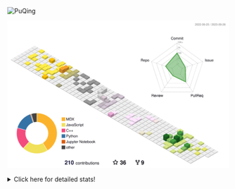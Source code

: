 ![PuQing](https://user-images.githubusercontent.com/27223114/171565019-9a56fae6-b08b-421f-99db-7e830da42371.png)

![](./profile-3d-contrib/profile-season-animate.svg)

<details>
<summary>Click here for detailed stats!</summary>

<!--START_SECTION:waka-->
![Lines of code](https://img.shields.io/badge/From%20Hello%20World%20I%27ve%20Written-797.5%20thousand%20lines%20of%20code-blue)

**🐱 My GitHub Data** 

> 📦 257.2 kB Used in GitHub's Storage 
 > 
> 🏆 164 Contributions in the Year 2023
 > 
> 🚫 Not Opted to Hire
 > 
> 📜 31 Public Repositories 
 > 
> 🔑 27 Private Repositories 
 > 
**I'm an Early 🐤** 

```text
🌞 Morning                409 commits         ████░░░░░░░░░░░░░░░░░░░░░   14.07 % 
🌆 Daytime                1435 commits        ████████████░░░░░░░░░░░░░   49.38 % 
🌃 Evening                267 commits         ██░░░░░░░░░░░░░░░░░░░░░░░   09.19 % 
🌙 Night                  795 commits         ███████░░░░░░░░░░░░░░░░░░   27.36 % 
```


📊 **This Week I Spent My Time On** 

```text
💬 Programming Languages: 
Markdown                 29 mins             ███████████░░░░░░░░░░░░░░   43.53 % 
Python                   27 mins             ██████████░░░░░░░░░░░░░░░   39.68 % 
C++                      10 mins             ████░░░░░░░░░░░░░░░░░░░░░   15.69 % 
Other                    0 secs              ░░░░░░░░░░░░░░░░░░░░░░░░░   00.83 % 
Text                     0 secs              ░░░░░░░░░░░░░░░░░░░░░░░░░   00.28 % 

🔥 Editors: 
VS Code                  38 mins             ██████████████░░░░░░░░░░░   56.47 % 
Obsidian                 29 mins             ███████████░░░░░░░░░░░░░░   43.53 % 

💻 Operating System: 
Windows                  29 mins             ███████████░░░░░░░░░░░░░░   43.53 % 
Linux                    27 mins             ██████████░░░░░░░░░░░░░░░   40.50 % 
WSL                      10 mins             ████░░░░░░░░░░░░░░░░░░░░░   15.97 % 
```


<!--END_SECTION:waka-->
</details>
